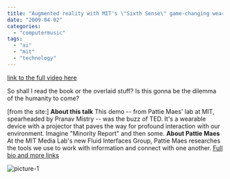 ```yaml
---
title: "Augmented reality with MIT's \"Sixth Sense\" game-changing wearable tech"
date: "2009-04-02"
categories: 
  - "computermusic"
tags: 
  - "ai"
  - "mit"
  - "technology"
---
```


[link to the full video here](http://www.ted.com/talks/pattie_maes_demos_the_sixth_sense.html)

So shall I read the book or the overlaid stuff? Is this gonna be the dilemma of the humanity to come?

\[from the site:\] **About this talk** This demo -- from Pattie Maes' lab at MIT, spearheaded by Pranav Mistry -- was the buzz of TED. It's a wearable device with a projector that paves the way for profound interaction with our environment. Imagine "Minority Report" and then some. **About Pattie Maes** At the MIT Media Lab's new Fluid Interfaces Group, Pattie Maes researches the tools we use to work with information and connect with one another. [Full bio and more links](http://www.ted.com/index.php/speakers/pattie_maes.html)

![picture-1](/media/static/blog_img/picture-1.png "picture-1")
